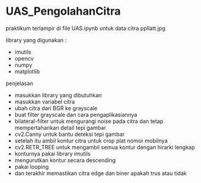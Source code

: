 # UAS_PengolahanCitra
praktikum terlampir di file UAS.ipynb
untuk data citra ppllatt.jpg

library yang digunakan :
- imutils
- opencv
- numpy
- matplotlib

penjelasan
- masukkan library yang dibutuhkan
- masukkan variabel citra
- ubah citra dari BGR ke grayscale
- buat filter grayscale dan cara pengaplikasiannya
- bilateral-filter untuk mengurangi noise pada citra dan tetap mempertahankan detail tepi gambar
- cv2.Canny untuk bantu deteksi tepi gambar
- setelah itu ambil kontur citra untuk crop plat nomor mobilnya
- cv2.RETR_TREE untuk mengambil semua kontur dengan hirarki lengkap
- konturnya pakai library imutils
- mengurutkan kontur secara descending
- pakai looping
- dan terakhir memastikan citra edge dan biner apakah trus atau tidak
